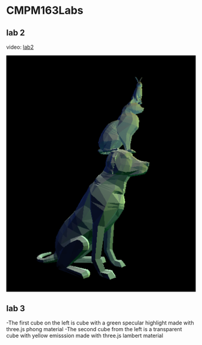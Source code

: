 # CMPM163Labs
## lab 2
video: [lab2](https://drive.google.com/file/d/1v80JFHKpnjn0SIYwIFtktsyKr1GgK6_p/view?usp=sharing)

![](lab2/animal_tower.PNG)

## lab 3
-The first cube on the left is cube with a green specular highlight made with three.js phong material
-The second cube from the left is a transparent cube with yellow emisssion made with three.js lambert material
